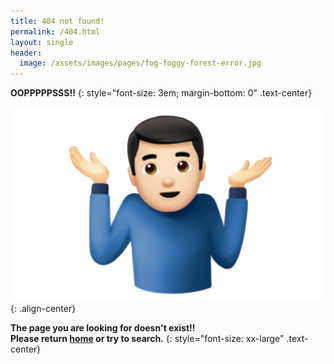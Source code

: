 ```yaml
---
title: 404 not found!
permalink: /404.html
layout: single
header:
  image: /assets/images/pages/fog-foggy-forest-error.jpg
---
```

**OOPPPPPSSS!!**
{: style="font-size: 3em; margin-bottom: 0" .text-center}

![](../assets/images/pages/ios10shrugemoji-580x358.png){: .align-center}

**The page you are looking for doesn't exist!!**  
**Please return [home](/) or try to search.**
{:  style="font-size: xx-large" .text-center}